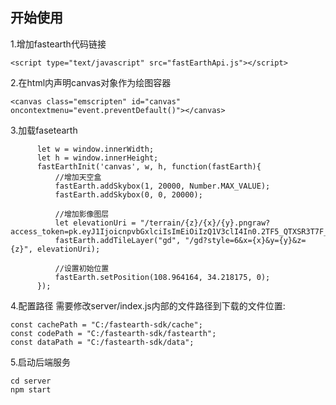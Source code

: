 

## 开始使用

1.增加fastearth代码链接
```
<script type="text/javascript" src="fastEarthApi.js"></script>
```

2.在html内声明canvas对象作为绘图容器
```
<canvas class="emscripten" id="canvas" oncontextmenu="event.preventDefault()"></canvas>
```

3.加载fasetearth
```
      let w = window.innerWidth;
      let h = window.innerHeight;
      fastEarthInit('canvas', w, h, function(fastEarth){
          //增加天空盒
          fastEarth.addSkybox(1, 20000, Number.MAX_VALUE);
          fastEarth.addSkybox(0, 0, 20000);

          //增加影像图层
          let elevationUri = "/terrain/{z}/{x}/{y}.pngraw?access_token=pk.eyJ1IjoicnpvbGxlciIsImEiOiIzQ1V3clI4In0.2TF5_QTXSR3T7F_dyPd1rg";
          fastEarth.addTileLayer("gd", "/gd?style=6&x={x}&y={y}&z={z}", elevationUri);

          //设置初始位置
          fastEarth.setPosition(108.964164, 34.218175, 0);
      });
```

4.配置路径
需要修改server/index.js内部的文件路径到下载的文件位置:
```
const cachePath = "C:/fastearth-sdk/cache";
const codePath = "C:/fastearth-sdk/fastearth";
const dataPath = "C:/fastearth-sdk/data";
```

5.启动后端服务
```
cd server
npm start
```

